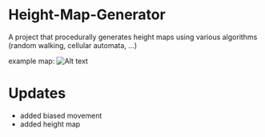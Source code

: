 # Height-Map-Generator
A project that procedurally generates height maps using various algorithms (random walking, cellular automata, ...)

example map:
![Alt text](https://github.com/Procedurally-Generated-Human/Rodinia-World-Generator/blob/main/40gen-height-map.png?raw=true "Title")


# Updates
- added biased movement
- added height map
